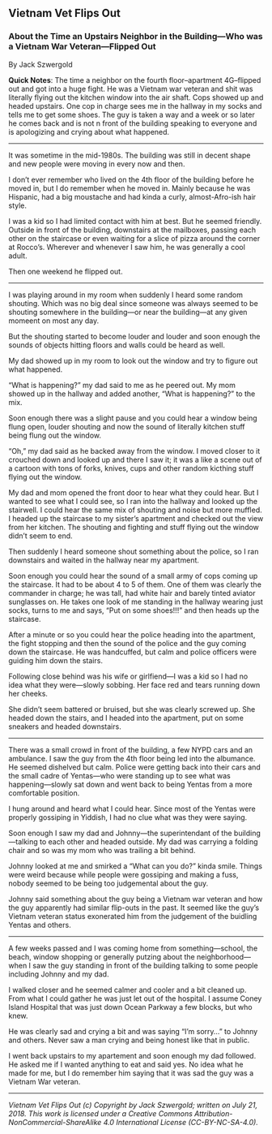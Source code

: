 ## Vietnam Vet Flips Out
### About the Time an Upstairs Neighbor in the Building—Who was a Vietnam War Veteran—Flipped Out

By Jack Szwergold

**Quick Notes**: The time a neighbor on the fourth floor–apartment 4G–flipped out and got into a huge fight. He was a Vietnam war veteran and shit was literally flying out the kitchen window into the air shaft. Cops showed up and headed upstairs. One cop in charge sees me in the hallway in my socks and tells me to get some shoes. The guy is taken a way and a week or so later he comes back and is not n front of the building speaking to everyone and is apologizing and crying about what happened.

***

It was sometime in the mid-1980s. The building was still in decent shape and new people were moving in every now and then.

I don’t ever remember who lived on the 4th floor of the building before he moved in, but I do remember when he moved in. Mainly because he was Hispanic, had a big moustache and had kinda a curly, almost-Afro-ish hair style.

I was a kid so I had limited contact with him at best. But he seemed friendly. Outside in front of the building, downstairs at the mailboxes, passing each other on the staircase or even waiting for a slice of pizza around the corner at Rocco’s. Wherever and whenever I saw him, he was generally a cool adult.

Then one weekend he flipped out.

***

I was playing around in my room when suddenly I heard some random shouting. Which was no big deal since someone was always seemed to be shouting somewhere in the building—or near the building—at any given momeent on most any day.

But the shouting started to become louder and louder and soon enough the sounds of objects hitting floors and walls could be heard as well.

My dad showed up in my room to look out the window and try to figure out what happened.

“What is happening?” my dad said to me as he peered out. My mom showed up in the hallway and added another, “What is happening?” to the mix.

Soon enough there was a slight pause and you could hear a window being flung open, louder shouting and now the sound of literally kitchen stuff being flung out the window.

“Oh,” my dad said as he backed away from the window. I moved closer to it crouched down and looked up and there I saw it; it was a like a scene out of a cartoon with tons of forks, knives, cups and other random kicthing stuff flying out the window.

My dad and mom opened the front door to hear what they could hear. But I wanted to see what I could see, so I ran into the hallway and looked up the stairwell. I could hear the same mix of shouting and noise but more muffled. I headed up the staircase to my sister’s apartment and checked out the view from her kitchen. The shouting and fighting and stuff flying out the window didn’t seem to end.

Then suddenly I heard someone shout something about the police, so I ran downstairs and waited in the hallway near my apartment.

Soon enough you could hear the sound of a small army of cops coming up the staircase. It had to be about 4 to 5 of them. One of them was clearly the commander in charge; he was tall, had white hair and barely tinted aviator sunglasses on. He takes one look of me standing in the hallway wearing just socks, turns to me and says, “Put on some shoes!!!” and then heads up the staircase.

After a minute or so you could hear the police heading into the apartment, the fight stopping and then the sound of the police and the guy coming down the staircase. He was handcuffed, but calm and police officers were guiding him down the stairs.

Following close behind was his wife or girlfiend—I was a kid so I had no idea what they were—slowly sobbing. Her face red and tears running down her cheeks.

She didn’t seem battered or bruised, but she was clearly screwed up. She headed down the stairs, and I headed into the apartment, put on some sneakers and headed downstairs.

***

There was a small crowd in front of the building, a few NYPD cars and an ambulance. I saw the guy from the 4th floor being led into the albumance. He seemed dishelved but calm. Police were getting back into their cars and the small cadre of Yentas—who were standing up to see what was happening—slowly sat down and went back to being Yentas from a more comfortable position.

I hung around and heard what I could hear. Since most of the Yentas were properly gossiping in Yiddish, I had no clue what was they were saying.

Soon enough I saw my dad and Johnny—the superintendant of the building—talking to each other and headed outside. My dad was carrying a folding chair and so was my mom who was trailing a bit behind.

Johnny looked at me and smirked a “What can you do?” kinda smile. Things were weird because while people were gossiping and making a fuss, nobody seemed to be being too judgemental about the guy.

Johnny said something about the guy being a Vietnam war veteran and how the guy apparently had similar flip-outs in the past. It seemed like the guy’s Vietnam veteran status exonerated him from the judgement of the buidling Yentas and others.

***

A few weeks passed and I was coming home from something—school, the beach, window shopping or generally putzing about the neighborhood—when I saw the guy standing in front of the building talking to some people including Johnny and my dad.

I walked closer and he seemed calmer and cooler and a bit cleaned up. From what I could gather he was just let out of the hospital. I assume Coney Island Hospital that was just down Ocean Parkway a few blocks, but who knew.

He was clearly sad and crying a bit and was saying “I’m sorry…” to Johnny and others. Never saw a man crying and being honest like that in public.

I went back upstairs to my apartement and soon enough my dad followed. He asked me if I wanted anything to eat and said yes. No idea what he made for me, but I do remember him saying that it was sad the guy was a Vietnam War veteran.

***

*Vietnam Vet Flips Out (c) Copyright by Jack Szwergold; written on July 21, 2018. This work is licensed under a Creative Commons Attribution-NonCommercial-ShareAlike 4.0 International License (CC-BY-NC-SA-4.0).*